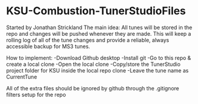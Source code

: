 # KSU-Combustion-TunerStudioFiles

Started by Jonathan Strickland
The main idea:
All tunes will be stored in the repo and changes will be pushed whenever they are made.
This will keep a rolling log of all of the tune changes and provide a reliable, always accessible backup for MS3 tunes. 

How to implement:
-Download Github desktop
-Install git
-Go to this repo & create a local clone
-Open the local clone
-Copy/store the TunerStudio project folder for KSU inside the local repo clone
-Leave the tune name as CurrentTune

All of the extra files should be ignored by github through the .gitignore filters setup for the repo
